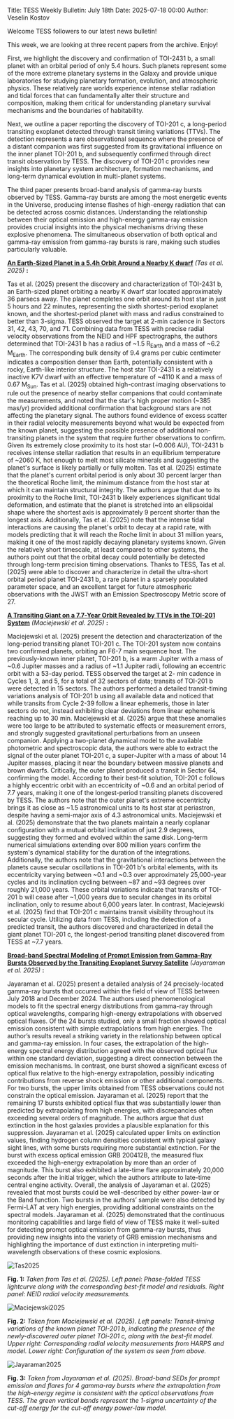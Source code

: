 Title: TESS Weekly Bulletin: July 18th
Date: 2025-07-18 00:00
Author: Veselin Kostov

Welcome TESS followers to our latest news bulletin!

This week, we are looking at three recent papers from the archive. Enjoy!

First, we highlight the discovery and confirmation of TOI-2431 b, a small planet with an orbital period of only 5.4 hours. Such planets represent some of the more extreme planetary systems in the Galaxy and provide unique laboratories for studying planetary formation, evolution, and atmospheric physics. These relatively rare worlds experience intense stellar radiation and tidal forces that can fundamentally alter their structure and composition, making them critical for understanding planetary survival mechanisms and the boundaries of habitability. 

Next, we outline a paper reporting the discovery of TOI-201 c, a long-period transiting exoplanet detected through transit timing variations (TTVs). The detection represents a rare observational sequence where the presence of a distant companion was first suggested from its gravitational influence on the inner planet TOI-201 b, and subsequently confirmed through direct transit observation by TESS. The discovery of TOI-201 c provides new insights into planetary system architecture, formation mechanisms, and long-term dynamical evolution in multi-planet systems.

The third paper presents broad-band analysis of gamma-ray bursts observed by TESS. Gamma-ray bursts are among the most energetic events in the Universe, producing intense flashes of high-energy radiation that can be detected across cosmic distances. Understanding the relationship between their optical emission and high-energy gamma-ray emission provides crucial insights into the physical mechanisms driving these explosive phenomena. The simultaneous observation of both optical and gamma-ray emission from gamma-ray bursts is rare, making such studies particularly valuable.

**[An Earth-Sized Planet in a 5.4h Orbit Around a Nearby K dwarf](https://arxiv.org/abs/2507.08464)** *(Tas et al. 2025)* **:**

Tas et al. (2025) present the discovery and characterization of TOI-2431 b, an Earth-sized planet orbiting a nearby K dwarf star located approximately 36 parsecs away. The planet completes one orbit around its host star in just 5 hours and 22 minutes, representing the sixth shortest-period exoplanet known, and the shortest-period planet with mass and radius constrained to better than 3-sigma. TESS observed the target at 2-min cadence in Sectors 31, 42, 43, 70, and 71. Combining data from TESS with precise radial velocity observations from the NEID and HPF spectrographs, the authors determined that TOI-2431 b has a radius of ~1.5 R<sub>Earth</sub> and a mass of ~6.2 M<sub>Earth</sub>. The corresponding bulk density of 9.4 grams per cubic centimeter indicates a composition denser than Earth, potentially consistent with a rocky, Earth-like interior structure. The host star TOI-2431 is a relatively inactive K7V dwarf with an effective temperature of ~4110 K and a mass of 0.67 M<sub>Sun</sub>. Tas et al. (2025) obtained high-contrast imaging observations to rule out the presence of nearby stellar companions that could contaminate the measurements, and noted that the star's high proper motion (~385 mas/yr) provided additional confirmation that background stars are not affecting the planetary signal. The authors found evidence of excess scatter in their radial velocity measurements beyond what would be expected from the known planet, suggesting the possible presence of additional non-transiting planets in the system that require further observations to confirm. Given its extremely close proximity to its host star (~0.006 AU), TOI-2431 b receives intense stellar radiation that results in an equilibrium temperature of ~2060 K, hot enough to melt most silicate minerals and suggesting the planet's surface is likely partially or fully molten. Tas et al. (2025) estimate that the planet's current orbital period is only about 30 percent larger than the theoretical Roche limit, the minimum distance from the host star at which it can maintain structural integrity. The authors argue that due to its proximity to the Roche limit, TOI-2431 b likely experiences significant tidal deformation, and estimate that the planet is stretched into an ellipsoidal shape where the shortest axis is approximately 9 percent shorter than the longest axis. Additionally, Tas et al. (2025) note that the intense tidal interactions are causing the planet's orbit to decay at a rapid rate, with models predicting that it will reach the Roche limit in about 31 million years, making it one of the most rapidly decaying planetary systems known. Given the relatively short timescale, at least compared to other systems, the authors point out that the orbital decay could potentially be detected through long-term precision timing observations. Thanks to TESS, Tas et al. (2025) were able to discover and characterize in detail the ultra-short orbital period planet TOI-2431 b, a rare planet in a sparsely populated parameter space, and an excellent target for future atmospheric observations with the JWST with an Emission Spectroscopy Metric score of 27.

**[A Transiting Giant on a 7.7-Year Orbit Revealed by TTVs in the TOI-201 System](https://arxiv.org/abs/2507.11504)** *(Maciejewski et al. 2025)* **:**

Maciejewski et al. (2025) present the detection and characterization of the long-period transiting planet TOI-201 c. The TOI-201 system now contains two confirmed planets, orbiting an F6-7 main sequence host. The previously-known inner planet, TOI-201 b, is a warm Jupiter with a mass of ~0.6 Jupiter masses and a radius of ~1.1 Jupiter radii, following an eccentric orbit with a 53-day period. TESS observed the target at 2- min cadence in Cycles 1, 3, and 5, for a total of 32 sectors of data; transits of TOI-201 b were detected in 15 sectors. The authors performed a detailed transit-timing variations analysis of TOI-201 b using all available data and noticed that while transits from Cycle 2-39 follow a linear ephemeris, those in later sectors do not, instead exhibiting clear deviations from linear ephemeris reaching up to 30 min. Maciejewski et al. (2025) argue that these anomalies were too large to be attributed to systematic effects or measurement errors, and strongly suggested gravitational perturbations from an unseen companion. Applying a two-planet dynamical model to the available photometric and spectroscopic data, the authors were able to extract the signal of the outer planet TOI-201 c, a super-Jupiter with a mass of about 14 Jupiter masses, placing it near the boundary between massive planets and brown dwarfs. Critically, the outer planet produced a transit in Sector 64, confirming the model. According to their best-fit solution, TOI-201 c follows a highly eccentric orbit with an eccentricity of ~0.6 and an orbital period of 7.7 years, making it one of the longest-period transiting planets discovered by TESS. The authors note that the outer planet's extreme eccentricity brings it as close as ~1.5 astronomical units to its host star at periastron, despite having a semi-major axis of 4.3 astronomical units. Maciejewski et al. (2025) demonstrate that the two planets maintain a nearly coplanar configuration with a mutual orbital inclination of just 2.9 degrees, suggesting they formed and evolved within the same disk. Long-term numerical simulations extending over 800 million years confirm the system's dynamical stability for the duration of the integrations. Additionally, the authors note that the gravitational interactions between the planets cause secular oscillations in TOI-201 b's orbital elements, with its eccentricity varying between ~0.1 and ~0.3 over approximately 25,000-year cycles and its inclination cycling between ~87 and ~93 degrees over roughly 21,000 years. These orbital variations indicate that transits of TOI-201 b will cease after ~1,000 years due to secular changes in its orbital inclination, only to resume about 6,000 years later. In contrast, Maciejewski et al. (2025)  find that TOI-201 c maintains transit visibility throughout its secular cycle. Utilizing data from TESS, including the detection of a predicted transit, the authors discovered and characterized in detail the giant planet TOI-201 c, the longest-period transiting planet discovered from TESS at ~7.7 years. 

**[Broad-band Spectral Modeling of Prompt Emission from Gamma-Ray Bursts Observed by the Transiting Exoplanet Survey Satellite](https://arxiv.org/abs/2507.06285)** *(Jayaraman et al. 2025)* **:**

Jayaraman et al. (2025) present a detailed analysis of 24 precisely-located gamma-ray bursts that occurred within the field of view of TESS between July 2018 and December 2024. The authors used phenomenological models to fit the spectral energy distributions from gamma-ray through optical wavelengths, comparing high-energy extrapolations with observed optical fluxes. Of the 24 bursts studied, only a small fraction showed optical emission consistent with simple extrapolations from high energies. The author’s results reveal a striking variety in the relationship between optical and gamma-ray emission. In four cases, the extrapolation of the high-energy spectral energy distribution agreed with the observed optical flux within one standard deviation, suggesting a direct connection between the emission mechanisms. In contrast, one burst showed a significant excess of optical flux relative to the high-energy extrapolation, possibly indicating contributions from reverse shock emission or other additional components. For two bursts, the upper limits obtained from TESS observations could not constrain the optical emission. Jayaraman et al. (2025) report that the remaining 17 bursts exhibited optical flux that was substantially lower than predicted by extrapolating from high energies, with discrepancies often exceeding several orders of magnitude. The authors argue that dust extinction in the host galaxies provides a plausible explanation for this suppression. Jayaraman et al. (2025) calculated upper limits on extinction values, finding hydrogen column densities consistent with typical galaxy sight lines, with some bursts requiring more substantial extinction. For the burst with excess optical emission GRB 200412B, the measured flux exceeded the high-energy extrapolation by more than an order of magnitude. This burst also exhibited a late-time flare approximately 20,000 seconds after the initial trigger, which the authors attribute to late-time central engine activity. Overall, the analysis of Jayaraman et al. (2025) revealed that most bursts could be well-described by either power-law or the Band function. Two bursts in the authors’ sample were also detected by Fermi-LAT at very high energies, providing additional constraints on the spectral models. Jayaraman et al. (2025) demonstrated that the continuous monitoring capabilities and large field of view of TESS make it well-suited for detecting prompt optical emission from gamma-ray bursts, thus providing new insights into the variety of GRB emission mechanisms and highlighting the importance of dust extinction in interpreting multi-wavelength observations of these cosmic explosions.


![Tas2025](images/news/Tas_2025_Fig4.png)

**Fig. 1:** *Taken from Tas et al. (2025). Left panel: Phase-folded TESS lightcurve along with the corresponding best-fit model and residuals. Right panel: NEID radial velocity measurements.*

![Maciejewski2025](images/news/Maciejewski_2025_Fig3.png)

**Fig. 2:** *Taken from Maciejewski et al. (2025). Left panels: Transit-timing variations of the known planet TOI-201 b, indicating the presence of the newly-discovered outer planet TOi-201 c, along with the best-fit model. Upper right: Corresponding radial velocity measurements from HARPS and model. Lower right: Configuration of the system as seen from above.*

![Jayaraman2025](images/news/Jayaraman_2025_Fig2.png)

**Fig. 3:** *Taken from Jayaraman et al. (2025). Broad-band SEDs for prompt emission and flares for 4 gamma-ray bursts where the extrapolation from the high-energy regime is consistent with the optical observations from TESS. The green vertical bands represent the 1-sigma uncertainty of the cut-off energy for the cut-off energy power-law model.*
